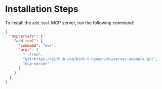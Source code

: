 # Installation Steps

To install the `add_tool` MCP server, run the following command:
```json
{
  "mcpServers": {
    "add_tool": {
      "command": "uvx",
      "args": [
        "--from",
        "git+https://github.com/binh-t-nguyen/mcpserver-example.git",
        "mcp-server"
      ]
    }
  }
}
```